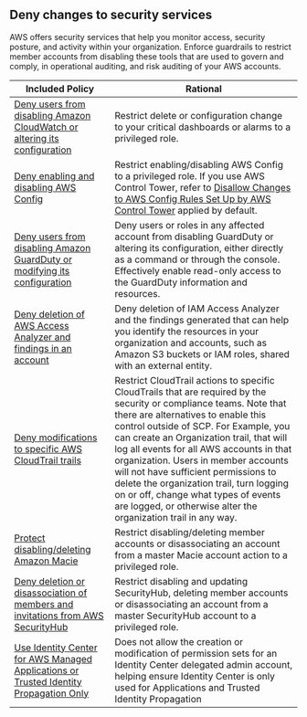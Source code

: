 ## Deny changes to security services

AWS offers security services that help you monitor access, security posture, and activity within your organization. Enforce guardrails to restrict member accounts from disabling these tools that are used to govern and comply, in operational auditing, and risk auditing of your AWS accounts. 


| Included Policy | Rational | 
|------|-------------|
|[Deny users from disabling Amazon CloudWatch or altering its configuration](Deny-users-from-disabling-or-altering-CloudWatch.json)| Restrict delete or configuration change to your critical dashboards or alarms to a privileged role.|
| [Deny enabling and disabling AWS Config](Deny-enabling-and-disabling-AWS-Config.json) |Restrict enabling/disabling AWS Config to a privileged role. If you use AWS Control Tower, refer to [Disallow Changes to AWS Config Rules Set Up by AWS Control Tower](https://docs.aws.amazon.com/controltower/latest/userguide/mandatory-controls.html#config-rule-disallow-changes) applied by default.|
|[Deny users from disabling Amazon GuardDuty or modifying its configuration](https://docs.aws.amazon.com/organizations/latest/userguide/orgs_manage_policies_scps_examples_guardduty.html#example_guardduty_1) | Deny users or roles in any affected account from disabling GuardDuty or altering its configuration, either directly as a command or through the console. Effectively enable read-only access to the GuardDuty information and resources.|
|[Deny deletion of AWS Access Analyzer and findings in an account](Deny-deletion-of-AWS-Access-Analyzer-and-findings-in-an-account.json)| Deny deletion of IAM Access Analyzer and the findings generated that can help you identify the resources in your organization and accounts, such as Amazon S3 buckets or IAM roles, shared with an external entity.|
|[Deny modifications to specific AWS CloudTrail trails](Deny-modifications-to-specific-CloudTrail-trails.json) | Restrict CloudTrail actions to specific CloudTrails that are required by the security or compliance teams. Note that there are alternatives to enable this control outside of SCP. For Example, you can create an Organization trail, that will log all events for all AWS accounts in that organization. Users in member accounts will not have sufficient permissions to delete the organization trail, turn logging on or off, change what types of events are logged, or otherwise alter the organization trail in any way.|
|[Protect disabling/deleting Amazon Macie](Protect-disabling-or-deleting-Amazon-Macie.json)| Restrict disabling/deleting member accounts or disassociating an account from a master Macie account action to a privileged role.|
|[Deny deletion or disassociation of members and invitations from AWS SecurityHub](Deny-deletion-or-disassociation-or-updation-to-AWS-SecurityHub.json)| Restrict disabling and updating SecurityHub, deleting member accounts or disassociating an account from a master SecurityHub account to a privileged role.|
|[Use Identity Center for AWS Managed Applications or Trusted Identity Propagation Only](Deny-Permission-sets-for-Identity-Center.json)| Does not allow the creation or modification of permission sets for an Identity Center delegated admin account, helping ensure Identity Center is only used for Applications and Trusted Identity Propagation|




